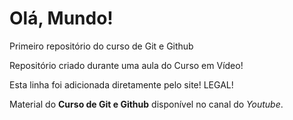 # Olá, Mundo!
Primeiro repositório do curso de Git e Github

Repositório criado durante uma aula do Curso em Vídeo!

Esta linha foi adicionada diretamente pelo site! LEGAL!

Material do **Curso de Git e Github** disponível no canal do *Youtube*.
